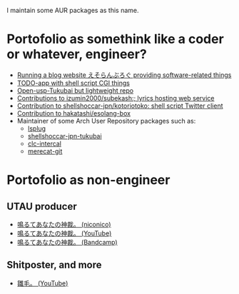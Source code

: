 I maintain some AUR packages as this name.

# Portofolio as somethink like a coder or whatever, engineer?
* [Running a blog website えそらんぶろぐ providing software-related things](https://www.esolangs.blog/)
* [TODO-app with shell script CGI things](https://github.com/Tpaefawzen/todolist.webapp.posixism)
* [Open-usp-Tukubai but lightweight repo](https://github.com/Tpaefawzen/ShellShoccar-jpn-Tukubai-just-sh)
* [Contributions to izumin2000/subekash:; lyrics hosting web service](https://github.com/izumin2000/subekashi/pulls?q=is%3Apr+author%3A%40me)
* [Contribution to shellshoccar-jpn/kotoriotoko: shell script Twitter client](https://github.com/ShellShoccar-jpn/kotoriotoko/pull/12)
* [Contribution to hakatashi/esolang-box](https://github.com/hakatashi/esolang-box/pull/66)
* Maintainer of some Arch User Repository packages such as:
  * [lsplug](https://aur.archlinux.org/packages/lsplug)
  * [shellshoccar-jpn-tukubai](https://aur.archlinux.org/packages/shellshoccar-jpn-tukubai)
  * [clc-intercal](https://aur.archlinux.org/packages/clc-intercal)
  * [merecat-git](https://aur.archlinux.org/packages/merecat-git)

# Portofolio as non-engineer
## UTAU producer
* [鳴るてあなたの神裁。 (niconico)](https://www.nicovideo.jp/user/122943244)
* [鳴るてあなたの神裁。 (YouTube)](https://www.youtube.com/@NarugamiSabaki)
* [鳴るてあなたの神裁。 (Bandcamp)](https://narugami-sabaki.bandcamp.com/)

## Shitposter, and more
* [雛毛。 (YouTube)](https://www.youtube.com/@member.x.from.sai-teiki)
